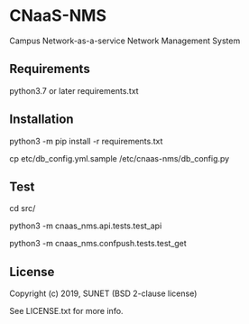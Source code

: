 # CNaaS-NMS

Campus Network-as-a-service Network Management System

## Requirements

python3.7 or later
requirements.txt

## Installation

python3 -m pip install -r requirements.txt

cp etc/db_config.yml.sample /etc/cnaas-nms/db_config.py

## Test

cd src/

python3 -m cnaas_nms.api.tests.test_api

python3 -m cnaas_nms.confpush.tests.test_get

## License

Copyright (c) 2019, SUNET (BSD 2-clause license)

See LICENSE.txt for more info.
